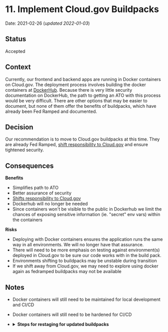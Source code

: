 # 11. Implement Cloud.gov Buildpacks

Date: 2021-02-26 (_updated 2022-01-03_)

## Status

Accepted

## Context

Currently, our frontend and backend apps are running in Docker containers on Cloud.gov. The deployment process involves building the docker containers at [DockerHub](https://dockerhub.com). Because there is very little security documentation on DockerHub, the path to getting an ATO with this process would be very difficult. There are other options that may be easier to document, but none of them offer the benefits of buildpacks, which have already been Fed Ramped and documented.

## Decision

Our recommendation is to move to Cloud.gov buildpacks at this time. They are already Fed Ramped, [shift responsibility to Cloud.gov](https://cloud.gov/docs/technology/responsibilities/) and ensure tightened security.

## Consequences

**Benefits**
- Simplifies path to ATO
- Better assurance of security
- [Shifts responsibility to Cloud.gov](https://cloud.gov/docs/technology/responsibilities/)
- Dockerhub will no longer be needed
- Since containers won't be visible to the public in Dockerhub we limit the chances of exposing sensitive information (ie. "secret" env vars) within the containers

**Risks**
- Deploying with Docker containers ensures the application runs the same way in all environments. We will no longer have that assurance.
- There will need to be more emphasis on testing against environment(s) deployed in Cloud.gov to be sure our code works with in the build pack.
- Environments shifting to buildpacks may be unstable during transition
- If we shift away from Cloud.gov, we may need to explore using docker again as fedramped buildpacks may not be available

## Notes
- Docker containers will still need to be maintained for local development and CI/CD
- Docker containers will still need to be hardened for CI/CD
- **<details><summary>Steps for restaging for updated buildpacks**</summary> 
    As described in [#1045](https://github.com/raft-tech/TANF-app/issues/1045), cloud.gov will inform us that buildpack(s) we use have been updated to a newer version via e-mail to all users with 'developer' role. The e-mail provides specific CloudFoundry CLI steps needed but we have already captured our deployment strategy process/commands in scripts/deploy-backend.sh. Running that script is the preferred methodology. Presently, the e-mail does not provide any specifics about the update, just that there was an update.

    Below is the restaging process in full:

    1. Upon receipt of email from cloud.gov, restage against dev:
        
    ```bash
    user@host$ cf login -a api.fr.cloud.gov --sso
    API endpoint: api.fr.cloud.gov

    Temporary Authentication Code ( Get one at https://login.fr.cloud.gov/passcode ): 
    Authenticating...
    OK


    Targeted org hhs-acf-prototyping.

    Select a space:
    1. tanf-dev
    2. tanf-staging

    Space (enter to skip): 1
    Targeted space tanf-dev.

    API endpoint:   https://api.fr.cloud.gov
    API version:    3.101.0
    user:           abottoms@goraft.tech
    org:            hhs-acf-prototyping
    space:          tanf-dev 
    $ cf restage tdp-backend-a11y
    $ cf restage tdp-backend-raft
    $ cf restage tdp-backend-qasp
    $ cf restage tdp-backend-sandbox
    OR
    $ cf restage tdp-frontend-a11y
    $ cf restage tdp-frontend-raft
    $ cf restage tdp-frontend-qasp
    $ cf restage tdp-frontend-sandbox

    ```

    ### Find version changes
    2. Inspect dev environment in cloud.gov for new buildpack versions after restage
    3. Inspect relevant official changelog(s):
        * https://github.com/cloudfoundry/nginx-buildpack/blob/master/CHANGELOG
        * https://github.com/cloudfoundry/python-buildpack/blob/master/CHANGELOG
    4. On a new branch, update docs/Technical-Documentation/buildpack-changelog.md with information of the following format:

        ```
        ## Buildpacks Changelog
        - MM/DD/YYYY [name v#.#.##](link)
        - 07/13/2021 [python-buildpack v1.7.43](https://github.com/cloudfoundry/python-buildpack/releases/tag/v1.7.43)
        ```

    ### Open final PR for staging

    5. Open a pull request to 'develop' and assign to Technical Lead
    6. Merging pull request shall trigger rolling deploy of the updated buildpack(s) to staging & (eventually) prod without downtime
</details>